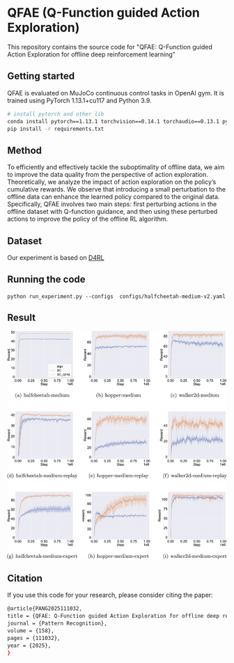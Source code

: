 # QFAE (Q-Function guided Action Exploration)
This repository contains the source code for "QFAE: Q-Function guided Action Exploration for offline deep reinforcement learning"

## Getting started
QFAE is evaluated on MuJoCo continuous control tasks in OpenAI gym. It is trained using PyTorch 1.13.1+cu117 and Python 3.9.
```bash
# install pytorch and other lib
conda install pytorch==1.13.1 torchvision==0.14.1 torchaudio==0.13.1 pytorch-cuda=11.7 -c pytorch -c nvidia
pip install -r requirements.txt
```
## Method
To efficiently and effectively tackle the suboptimality of offline data, we aim to improve the data quality from the perspective of action exploration. Theoretically, we analyze the impact of action exploration on the policy’s cumulative rewards. We observe that introducing a small perturbation to the offline data can enhance the learned policy compared to the original data. Specifically, QFAE involves two main steps: first perturbing actions in the offline dataset with Q-function guidance, and then using these perturbed actions to improve the policy of the offline RL algorithm. 

## Dataset
Our experiment is based on [D4RL](https://github.com/berkeley-rll/d4rl)

## Running the code

```
python run_experiment.py --configs  configs/halfcheetah-medium-v2.yaml
```

## Result

![image](img/result.jpg)

## Citation

If you use this code for your research, please consider citing the paper:

```bash
@article{PANG2025111032,
title = {QFAE: Q-Function guided Action Exploration for offline deep reinforcement learning},
journal = {Pattern Recognition},
volume = {158},
pages = {111032},
year = {2025},
}
```
